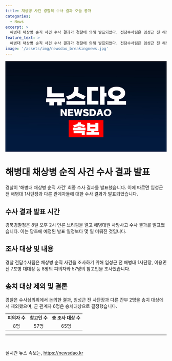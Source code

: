 ```yaml
---
title: 채상병 사건 경찰의 수사 결과 오늘 공개
categories:
  - News
excerpt: >
  해병대 채상병 순직 사건 수사 결과가 경찰에 의해 발표되었다. 전담수사팀은 임성근 전 해병대 1사단장 등 65명을 조사한 결과, 3명이 송치 대상에서 제외되었고 군 관계자 6명은 송치 결정되었다. 최종 수사 결과는 경찰 수사심의위원회 의견에 귀속되지 않는다. (출처: [사진 출처 = ])
feature_text: >
  해병대 채상병 순직 사건 수사 결과가 경찰에 의해 발표되었다. 전담수사팀은 임성근 전 해병대 1사단장 등 65명을 조사한 결과, 3명이 송치 대상에서 제외되었고 군 관계자 6명은 송치 결정되었다. 최종 수사 결과는 경찰 수사심의위원회 의견에 귀속되지 않는다. (출처: [사진 출처 = ])
image: '/assets/img/newsdao_breakingnews.jpg'
---
```


<p><img src="/assets/img/newsdao_breakingnews.jpg" alt="pcversion 속보" /></p>

<h1 data-ke-size="size26"><b>해병대 채상병 순직 사건 수사 결과 발표</b></h1>

<p data-ke-size="size16">경찰이 ‘해병대 채상병 순직 사건’ 최종 수사 결과를 발표했습니다. 이에 따르면 임성근 전 해병대 1사단장과 다른 관계자들에 대한 수사 결과가 발표되었습니다.</p>

<h2 data-ke-size="size24"><b>수사 결과 발표 시간</b></h2>

<p data-ke-size="size16">경북경찰청은 8일 오후 2시 언론 브리핑을 열고 해병대원 사망사고 수사 결과를 발표했습니다. 이는 당초에 예정된 발표 일정보다 몇 일 미뤄진 것입니다.</p>

<h2 data-ke-size="size24"><b>조사 대상 및 내용</b></h2>

<p data-ke-size="size16">경찰 전담수사팀은 채상병 순직 사건을 조사하기 위해 임성근 전 해병대 1사단장, 이용민 전 7포병 대대장 등 8명의 피의자와 57명의 참고인을 조사했습니다.</p>

<h2 data-ke-size="size24"><b>송치 대상 제외 및 결론</b></h2>

<p data-ke-size="size16">경찰은 수사심의위에서 논의한 결과, 임성근 전 사단장과 다른 간부 2명을 송치 대상에서 제외했으며, 군 관계자 6명은 송치대상으로 결정했습니다.</p>

<table>
    <tr>
        <td style="text-align: center; height: 17px;"><b>피의자 수</b></td>
        <td style="text-align: center; height: 17px;"><b>참고인 수</b></td>
        <td style="text-align: center; height: 17px;"><b>총 조사 대상 수</b></td>
    </tr>
    <tr>
        <td style="text-align: center; height: 17px;">8명</td>
        <td style="text-align: center; height: 17px;">57명</td>
        <td style="text-align: center; height: 17px;">65명</td>
    </tr>
</table>

<hr>

<p data-ke-size="size16">&nbsp;</p>
실시간 뉴스 속보는, <a href="https://newsdao.kr" rel="dofollow">https://newsdao.kr</a>


